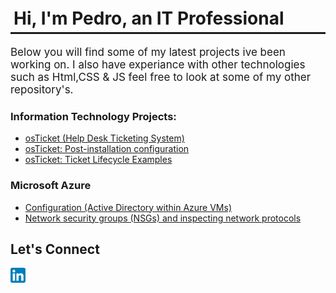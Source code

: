 <!DOCTYPE html>
<html lang="en">
<head>
    <meta charset="UTF-8">
    <meta name="viewport" content="width=device-width, initial-scale=1.0">
</head>
<body>
    
<h1 style="border-bottom: 3px solid;padding:5px 5px "> Hi, I'm Pedro, an IT Professional </h1>
<p style=" font-size:17px;"> Below you will find some of my latest projects ive been working on. I also have experiance with other technologies <br> such as Html,CSS & JS feel free to look at some of my
other repository's. </p>
<h3> Information Technology Projects: </h3>
<ul> <!---  come back and add links -->
 <a href="">   <li>osTicket (Help Desk Ticketing System) </li> </a>
 <a href="">   <li>osTicket: Post-installation configuration</li> </a>
 <a href="">   <li>osTicket: Ticket Lifecycle Examples </li> </a>
</ul>

<h3> Microsoft Azure </h3>
<ul>
  <a href="">  <li> 
        Configuration (Active Directory within Azure VMs)
    </li> </a>
   <a href=""> <li>
        Network security groups (NSGs) and inspecting network protocols 
    </li> </a>
</ul>

<h2> Let's Connect </h2> 
<a href="https://www.linkedin.com/in/pedro-z-dominguez/"> 
<img src="/LinkedIn_icon.svg" alt="LinkedIn_icon" width="24px" height="24px">
</a>
<br> </br>
    
</body>
</html>
